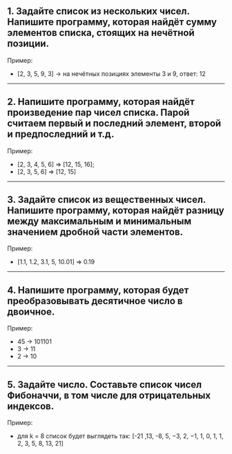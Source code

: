 ## 1. Задайте список из нескольких чисел. Напишите программу, которая найдёт сумму элементов списка, стоящих на нечётной позиции.

Пример:
- [2, 3, 5, 9, 3] -> на нечётных позициях элементы 3 и 9, ответ: 12
____
## 2. Напишите программу, которая найдёт произведение пар чисел списка. Парой считаем первый и последний элемент, второй и предпоследний и т.д.

Пример:
- [2, 3, 4, 5, 6] => [12, 15, 16];
- [2, 3, 5, 6] => [12, 15]
____
## 3. Задайте список из вещественных чисел. Напишите программу, которая найдёт разницу между максимальным и минимальным значением дробной части элементов.

Пример:
- [1.1, 1.2, 3.1, 5, 10.01] => 0.19
____

## 4. Напишите программу, которая будет преобразовывать десятичное число в двоичное.
Пример:

- 45 -> 101101
- 3 -> 11
- 2 -> 10

____
## 5. Задайте число. Составьте список чисел Фибоначчи, в том числе для отрицательных индексов.
Пример:

- для k = 8 список будет выглядеть так: [-21 ,13, -8, 5, −3, 2, −1, 1, 0, 1, 1, 2, 3, 5, 8, 13, 21]
